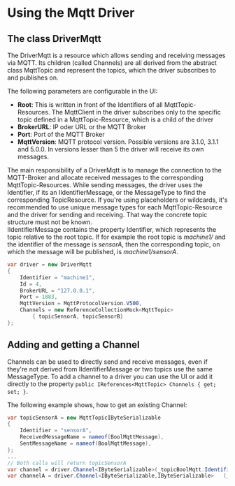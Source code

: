 
# Using the Mqtt Driver
## The class DriverMqtt
The DriverMqtt is a resource which allows sending and receiving messages via MQTT. Its children (called Channels) are all derived from the abstract class MqttTopic and represent the topics, which the driver subscribes to and publishes on.

The following parameters are configurable in the UI:
- **Root**: This is written in front of the Identifiers of all MqttTopic-Resources. The MqttClient in the driver subscribes only to the specific topic defined in a MqttTopic-Resource, which is a child of the driver
- **BrokerURL**: IP oder URL or the MQTT Broker
- **Port**: Port of the MQTT Broker
- **MqttVersion**: MQTT protocol version. Possible versions are 3.1.0, 3.1.1 and 5.0.0. In versions lesser than 5 the driver will receive its own messages.

The main responsibility of a DriverMqtt is to manage the connection to the MQTT-Broker and allocate received messages to the corresponding MqttTopic-Resources. While sending messages, the driver uses the Identifier, if its an IIdentifierMessage, or the MessageType to find the corresponding TopicResource. If you're using placeholders or wildcards, it's recommended to use unique message types for each MqttTopic-Resource and the driver for sending and receiving. That way the concrete topic structure must not be known. 
<br/>IIdentifierMessage contains the property Identifier, which represents the topic relative to the root topic. If for example the root topic is *machine1/* and the identifier of the message is *sensorA*, then the corresponding topic, on which the message will be published, is *machine1/sensorA*.

```C#
var driver = new DriverMqtt
{
    Identifier = "machine1",
    Id = 4,
    BrokerURL = "127.0.0.1",
    Port = 1883,
    MqttVersion = MqttProtocolVersion.V500,
    Channels = new ReferenceCollectionMock<MqttTopic> 
        { topicSensorA, topicSensorB}
};
```

## Adding and getting a Channel
Channels can be used to directly send and receive messages, even if they're not derived from IIdentifierMessage or two topics use the same MessageType. To add a channel to a driver you can use the UI or add it directly to the property `public IReferences<MqttTopic> Channels { get; set; }`.

The following example shows, how to get an existing Channel:
```C#
var topicSensorA = new MqttTopicIByteSerializable
{
    Identifier = "sensorA",
    ReceivedMessageName = nameof(BoolMqttMessage),
    SentMessageName = nameof(BoolMqttMessage),
};
...
// Both calls will return topicSensorA
var channel = driver.Channel<IByteSerializable>(_topicBoolMqtt.Identifier);
var channelA = driver.Channel<IByteSerializable,IByteSerializable>   (_topicBoolMqtt.Identifier);
```
 